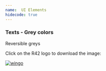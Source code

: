 ```yaml
---
name:  UI Elements
hidecode: true
---
```

  <h3>Texts - Grey colors</h3>
  <p class="text">Reversible greys</p>


<p class="text">Click on the R42 logo to download the image:<p>
<a href="assets/images/R42.png" download>
    <img src="assets/images/example.jpg" alt="wingo" class="example">
</a>

 

   


 
 
